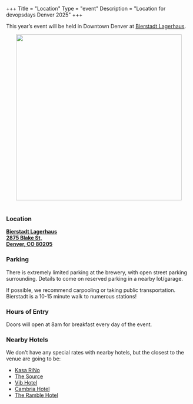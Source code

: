 +++
Title = "Location"
Type = "event"
Description = "Location for devopsdays Denver 2025"
+++

This year’s event will be held in Downtown Denver at [Bierstadt Lagerhaus](https://maps.app.goo.gl/2EcYB5L7as1Wjzrv9).

<div style="text-align: center; float: center;"><img src="https://popmenucloud.com/cdn-cgi/image/width%3D1920%2Cheight%3D1920%2Cfit%3Dscale-down%2Cformat%3Dauto%2Cquality%3D60/ejdyfvap/b2212de8-9951-40f1-85eb-0d2f7744c36a.png" height="450px"/></div>
<br>

### Location
**[Bierstadt Lagerhaus](https://maps.app.goo.gl/2EcYB5L7as1Wjzrv9)**  
**[2875 Blake St,](https://maps.app.goo.gl/2EcYB5L7as1Wjzrv9)**  
**[Denver, CO 80205](https://maps.app.goo.gl/2EcYB5L7as1Wjzrv9)**

### Parking
There is extremely limited parking at the brewery, with open street parking surrounding. Details to come on reserved parking in a nearby lot/garage.
<!-- We plan to have parking available for attendees at no additional cost at the Parkwell Parking Garage on 3500 Blake st. (3 blocks away from the venue.) A QR code will be sent out to attendees the night before the event which can be used for parking entry.-->

If possible, we recommend carpooling or taking public transportation. Bierstadt is a 10-15 minute walk to numerous stations!

<!--### Parking Location
**Address: [3500 Blake St, Denver, CO 80205](https://maps.app.goo.gl/pXJWtYTo7k81rWo67)**-->

### Hours of Entry
Doors will open at 8am for breakfast every day of the event.

### Nearby Hotels
We don't have any special rates with nearby hotels, but the closest to the venue are going to be: 
- [Kasa RiNo](https://kasa.com/properties/kasa-rino-denver)
- [The Source](https://thesourcehotel.com/)
- [Vib Hotel](https://www.vibdenverrino.com/)
- [Cambria Hotel](https://www.cambriadenverrino.com/)
- [The Ramble Hotel](https://www.theramblehotel.com/)

<!-- Uncomment this only if you have set the coordinates for your location in the config yaml. Get Latitude and Longitude of a Point: http://itouchmap.com/latlong.html -->
<!-- {{< event_map >}} -->

<!-- Edit and uncomment to let people know what accessibility features you have available -->
<!-- 
    Example from Minneapolis 2020

    We offer wheelchair-designated spaces, chairs, and standing options (with tall tables) in the mainstage session room; a quiet room; bathrooms labeled according to the facilities they contain; professional live captioning of mainstage sessions; ingredient labeling (based on data provided when registering); and private space (upon request) for those nursing. We'd also be happy to accommodate any other accessibility needs upon request: {{< email_organizers >}}    
-->

